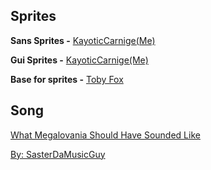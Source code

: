 ## Sprites

**Sans Sprites -** [KayoticCarnige(Me)](https://www.youtube.com/channel/UCHDWD1G20SVO399jCS0LDNQ)

**Gui Sprites -** [KayoticCarnige(Me)](https://www.youtube.com/channel/UCHDWD1G20SVO399jCS0LDNQ)

**Base for sprites -** [Toby Fox](https://www.youtube.com/channel/UCnU71djNmnURVEGw0OJ1pMA)

## Song

[What Megalovania Should Have Sounded Like](https://soundcloud.com/sasterdastickyman/megalovania-with-lucaspucas-myom)

[By: SasterDaMusicGuy](https://soundcloud.com/sasterdastickyman)
